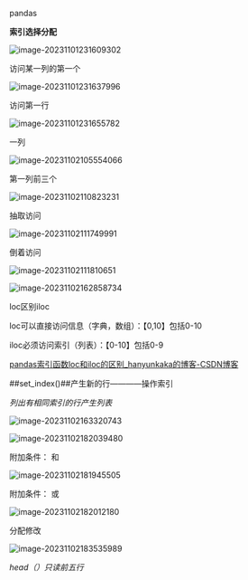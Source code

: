 pandas

**索引选择分配**

![image-20231101231609302](C:\Users\20241\AppData\Roaming\Typora\typora-user-images\image-20231101231609302.png)

访问某一列的第一个

![image-20231101231637996](C:\Users\20241\AppData\Roaming\Typora\typora-user-images\image-20231101231637996.png)

访问第一行

![image-20231101231655782](C:\Users\20241\AppData\Roaming\Typora\typora-user-images\image-20231101231655782.png)

一列

![image-20231102105554066](C:\Users\20241\AppData\Roaming\Typora\typora-user-images\image-20231102105554066.png)

第一列前三个

![image-20231102110823231](C:\Users\20241\AppData\Roaming\Typora\typora-user-images\image-20231102110823231.png)

抽取访问

![image-20231102111749991](C:\Users\20241\AppData\Roaming\Typora\typora-user-images\image-20231102111749991.png)

倒着访问

![image-20231102111810651](C:\Users\20241\AppData\Roaming\Typora\typora-user-images\image-20231102111810651.png)

![image-20231102162858734](C:\Users\20241\AppData\Roaming\Typora\typora-user-images\image-20231102162858734.png)

loc区别iloc

loc可以直接访问信息（字典，数组）：【0,10】包括0-10

iloc必须访问索引（列表）：【0-10】包括0-9

[pandas索引函数loc和iloc的区别_hanyunkaka的博客-CSDN博客](https://blog.csdn.net/hanyunkaka/article/details/120470899)

##set_index()##产生新的行————操作索引

*列出有相同索引的行产生列表*

![image-20231102163320743](C:\Users\20241\AppData\Roaming\Typora\typora-user-images\image-20231102163320743.png)

![image-20231102182039480](C:\Users\20241\AppData\Roaming\Typora\typora-user-images\image-20231102182039480.png)

附加条件： 和

![image-20231102181945505](C:\Users\20241\AppData\Roaming\Typora\typora-user-images\image-20231102181945505.png)

附加条件： 或

![image-20231102182012180](C:\Users\20241\AppData\Roaming\Typora\typora-user-images\image-20231102182012180.png)

分配修改

![image-20231102183535989](C:\Users\20241\AppData\Roaming\Typora\typora-user-images\image-20231102183535989.png)

*head（）只读前五行*
